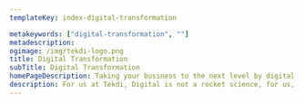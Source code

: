 ```yaml
---
templateKey: index-digital-transformation

metakeywords: ["digital-transformation", ""]
metadescription:
ogimage: /img/tekdi-logo.png
title: Digital Transformation
subTitle: Digital Transformation
homePageDescription: Taking your business to the next level by digital transformation of existing processes that help improve productivity and organization efficiency.
description: For us at Tekdi, Digital is not a rocket science, for us, it’s more of a practice, it’s at the root of everything we do, something that we keep improving upon,  because we realize that for our customers to be successful there must be a measurable impact on both, customer experience and operational excellence. For us, business outcomes are a product of experience and excellence. And this is because we think, digital impacts different industries differently and our effort is to deliver great digital experiences cross industry because every industry offers unique transformation opportunities.  We understand that the experiences we deliver to our customers will impact the industries their customers operate in. Our Digital capabilities also empower our customers to change the economies of their business and achieve growth by reinventing their business models and helping them to work more cohesively with their supply chains. 
---
```

